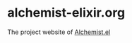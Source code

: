# alchemist-elixir.org

The project website of [Alchemist.el](https://github.com/tonini/alchemist.el)
